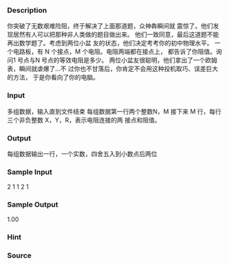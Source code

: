 
### Description
你突破了无数艰难险阻，终于解决了上面那道题，众神犇瞬间就
震惊了。他们发现居然有人可以把那种非人类做的题目做出来。
他们一致同意，最后这道题不能再出数学题了。考虑到两位小盆
友的状态，他们决定考考你的初中物理水平。 
一个电路板，有 N 个接点，M 个电阻。电阻两端都在接点上，
都告诉了你阻值。询问1 号点与N 号点的等效电阻是多少。 
两位小盆友很聪明，他们拿出了一个欧姆表，瞬间就虐爆了…不
过你也不甘落后，你肯定不会用这种投机取巧、误差巨大的方法，
于是你看向了你的电脑。 
### Input
多组数据，输入直到文件结束 
每组数据第一行两个整数N，M 
接下来 M 行，每行三个非负整数 X，Y，R，表示电阻连接的两
接点和阻值。 
### Output
每组数据输出一行，一个实数，四舍五入到小数点后两位 
 
### Sample Input
2 1 
1 2 1 
### Sample Output
1.00
### Hint

### Source
